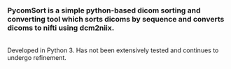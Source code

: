 ### PycomSort is a simple python-based dicom sorting and converting tool which sorts dicoms by sequence and converts dicoms to nifti using dcm2niix. 
<br>
Developed in Python 3. Has not been extensively tested and continues to undergo refinement.
<br>
<br>


